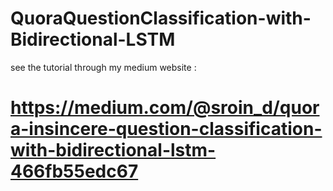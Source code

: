 # QuoraQuestionClassification-with-Bidirectional-LSTM

see the tutorial through my medium website :
# https://medium.com/@sroin_d/quora-insincere-question-classification-with-bidirectional-lstm-466fb55edc67
